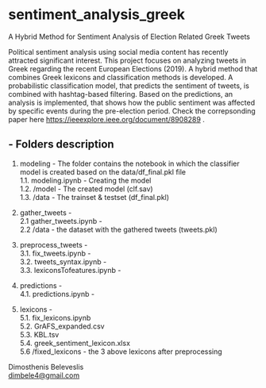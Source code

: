# sentiment_analysis_greek
A Hybrid Method for Sentiment Analysis of Election Related Greek Tweets

Political sentiment analysis using social media content has recently attracted significant interest. This project focuses on analyzing tweets in Greek regarding the recent European Elections (2019). A hybrid method that combines Greek lexicons and classification methods is developed. A probabilistic classification model, that predicts the sentiment of tweets, is combined with hashtag-based filtering. Based on the predictions, an analysis is implemented, that shows how the public sentiment was affected by specific events during the pre-election period. Check the correpsonding paper here https://ieeexplore.ieee.org/document/8908289 .

## - Folders description

1) modeling - The folder contains the notebook in which the classifier model is created based on the data/df_final.pkl file <br>
1.1. modeling.ipynb - Creating the model <br>
1.2. /model - The created model (clf.sav) <br>
1.3. /data - The trainset & testset (df_final.pkl)<br>

2) gather_tweets - <br>
2.1 gather_tweets.ipynb - <br>
2.2 /data - the dataset with the gathered tweets (tweets.pkl)<br>

3) preprocess_tweets - <br>
3.1. fix_tweets.ipynb - <br>
3.2. tweets_syntax.ipynb - <br>
3.3. lexiconsTofeatures.ipynb - <br>

4) predictions - <br>
4.1. predictions.ipynb - <br>

5) lexicons -<br>
5.1. fix_lexicons.ipynb <br>
5.2. GrAFS_expanded.csv <br>
5.3. KBL.tsv <br>
5.4. greek_sentiment_lexicon.xlsx <br>
5.6 /fixed_lexicons - the 3 above lexicons after preprocessing <br>


Dimosthenis Beleveslis <br>
dimbele4@gmail.com
